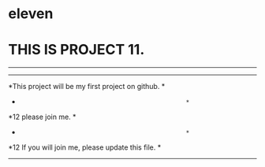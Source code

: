 # eleven
# THIS IS PROJECT 11.
---------------------

******************************************************
*This project will be my first project on github.    *
*                                                    *         
*12 please join me.                                  *
*                                                    *
*12 If you will join me, please update this file.    *
******************************************************
